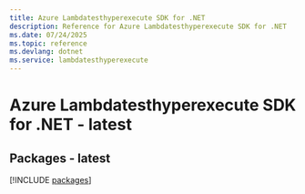 ```yaml
---
title: Azure Lambdatesthyperexecute SDK for .NET
description: Reference for Azure Lambdatesthyperexecute SDK for .NET
ms.date: 07/24/2025
ms.topic: reference
ms.devlang: dotnet
ms.service: lambdatesthyperexecute
---
```

# Azure Lambdatesthyperexecute SDK for .NET - latest
## Packages - latest
[!INCLUDE [packages](lambdatesthyperexecute-index.md)]